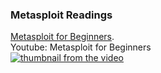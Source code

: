 ### Metasploit Readings<p>
[Metasploit for Beginners](https://www.concise-courses.com/security/metasploit-for-beginners/).<br />
Youtube: Metasploit for Beginners<br />
[![thumbnail from the video](http://img.youtube.com/vi/cnkLv_RE3EI/0.jpg)](https://www.youtube.com/watch?v=cnkLv_RE3EI "MetaSploit tutorial for beginners")

